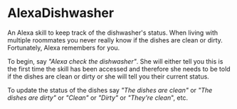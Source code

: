 # AlexaDishwasher
An Alexa skill to keep track of the dishwasher's status. When living with multiple roommates you never really know if the dishes are clean or dirty. Fortunately, Alexa remembers for you.

To begin, say *"Alexa check the dishwasher"*.
She will either tell you this is the first time the skill has been accessed and therefore she needs to be told if the dishes are clean or dirty or she will tell you their current status.

To update the status of the dishes say *"The dishes are clean"* or *"The dishes are dirty"* or *"Clean"* or *"Dirty"* or *"They're clean*", etc. 
